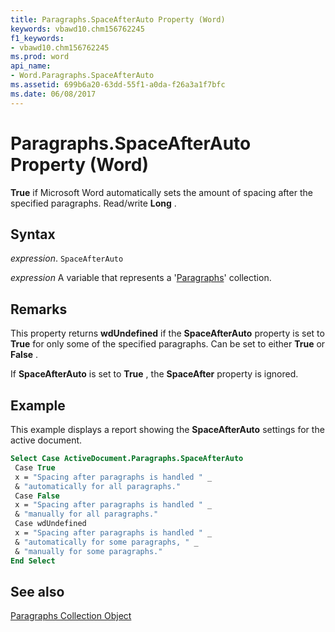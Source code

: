 ```yaml
---
title: Paragraphs.SpaceAfterAuto Property (Word)
keywords: vbawd10.chm156762245
f1_keywords:
- vbawd10.chm156762245
ms.prod: word
api_name:
- Word.Paragraphs.SpaceAfterAuto
ms.assetid: 699b6a20-63dd-55f1-a0da-f26a3a1f7bfc
ms.date: 06/08/2017
---
```



# Paragraphs.SpaceAfterAuto Property (Word)

 **True** if Microsoft Word automatically sets the amount of spacing after the specified paragraphs. Read/write **Long** .


## Syntax

 _expression_. `SpaceAfterAuto`

 _expression_ A variable that represents a '[Paragraphs](Word.paragraphs.md)' collection.


## Remarks

This property returns  **wdUndefined** if the **SpaceAfterAuto** property is set to **True** for only some of the specified paragraphs. Can be set to either **True** or **False** .

If  **SpaceAfterAuto** is set to **True** , the **SpaceAfter** property is ignored.


## Example

This example displays a report showing the  **SpaceAfterAuto** settings for the active document.


```vb
Select Case ActiveDocument.Paragraphs.SpaceAfterAuto 
 Case True 
 x = "Spacing after paragraphs is handled " _ 
 & "automatically for all paragraphs." 
 Case False 
 x = "Spacing after paragraphs is handled " _ 
 & "manually for all paragraphs." 
 Case wdUndefined 
 x = "Spacing after paragraphs is handled " _ 
 & "automatically for some paragraphs, " _ 
 & "manually for some paragraphs." 
End Select
```


## See also


[Paragraphs Collection Object](Word.paragraphs.md)

